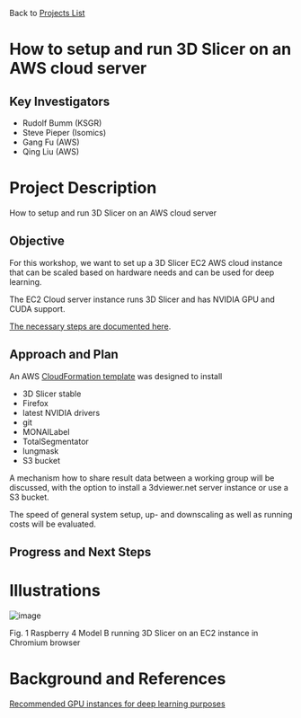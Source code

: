 Back to [Projects List](../../README.md#ProjectsList)

# How to setup and run 3D Slicer on an AWS cloud server

## Key Investigators

*   Rudolf Bumm (KSGR)
*   Steve Pieper (Isomics)
*   Gang Fu (AWS)
*   Qing Liu (AWS)

# Project Description

How to setup and run 3D Slicer on an AWS cloud server

## Objective

For this workshop, we want to set up a 3D Slicer EC2 AWS cloud instance that can be scaled based on hardware needs and can be used for deep learning. 

The EC2 Cloud server instance runs 3D Slicer and has NVIDIA GPU and CUDA support. 

[The necessary steps are documented here](./HowToSetupAWSEC2Server.md).

## Approach and Plan

An AWS [CloudFormation template](https://projectweek.na-mic.org/PW38_2023_GranCanaria/Projects/SlicerCloud/WindowsServer2019-NICE-DCV.yaml) was designed to install 

*   3D Slicer stable
*   Firefox
*   latest NVIDIA drivers
*   git
*   MONAILabel
*   TotalSegmentator
*   lungmask 
*   S3 bucket

A mechanism how to share result data between a working group will be discussed, with the option to install a 3dviewer.net server instance or use a S3 bucket.

The speed of general system setup, up- and downscaling as well as running costs will be evaluated.

## Progress and Next Steps

# Illustrations

![image](https://user-images.githubusercontent.com/18140094/211152360-f6e0d66b-aa84-4109-86d5-eedf404fd528.png)

Fig. 1 Raspberry 4 Model B running 3D Slicer on an EC2 instance in Chromium browser

# Background and References

[Recommended GPU instances for deep learning purposes](https://docs.aws.amazon.com/dlami/latest/devguide/gpu.html)
